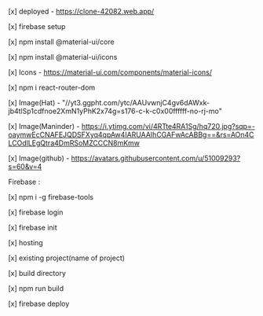 [x] deployed - https://clone-42082.web.app/

[x] firebase setup

[x] npm install @material-ui/core

[x] npm install @material-ui/icons

[x] Icons - https://material-ui.com/components/material-icons/

[x] npm i react-router-dom

[x] Image(Hat) - "//yt3.ggpht.com/ytc/AAUvwnjC4gv6dAWxk-jb4tlSp1cdfnoe2XmN1yPhK2x74g=s176-c-k-c0x00ffffff-no-rj-mo"

[x] Image(Maninder) - https://i.ytimg.com/vi/4RTte4RA1Sg/hq720.jpg?sqp=-oaymwEcCNAFEJQDSFXyq4qpAw4IARUAAIhCGAFwAcABBg==&rs=AOn4CLCOdlLEgQtra4DmRSoMZCCCN8mKmw

[x] Image(github) - https://avatars.githubusercontent.com/u/51009293?s=60&v=4

Firebase :

[x] npm i -g firebase-tools

[x] firebase login

[x] firebase init

[x] hosting

[x] existing project(name of project)

[x] build directory

[x] npm run build

[x] firebase deploy